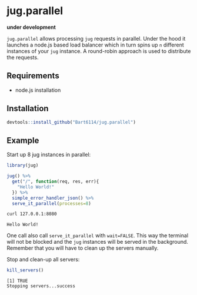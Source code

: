 # jug.parallel

**under development**

`jug.parallel` allows processing `jug` requests in parallel. Under the hood it launches a node.js based load balancer which in turn spins up `n` different instances of your `jug` instance. A round-robin approach is used to distribute the requests.

## Requirements

- node.js installation

## Installation

```r
devtools::install_github("Bart6114/jug.parallel")
```

## Example

Start up 8 jug instances in parallel:

```r
library(jug)

jug() %>%
  get("/", function(req, res, err){
    "Hello World!"
  }) %>%
  simple_error_handler_json() %>%
  serve_it_parallel(processes=8)
```

```sh
curl 127.0.0.1:8080
```
```
Hello World!
```

One call also call `serve_it_parallel` with `wait=FALSE`. This way the terminal will not be blocked and the `jug` instances will be served in the background. Remember that you will have to clean up the servers manually.

Stop and clean-up all servers:
```r
kill_servers()
```
```
[1] TRUE
Stopping servers...success
```
